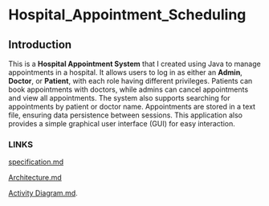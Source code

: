 # Hospital_Appointment_Scheduling

## Introduction

This is a **Hospital Appointment System** that I created using Java to manage appointments in a hospital. It allows users to log in as either an **Admin**, **Doctor**, or **Patient**, with each role having different privileges. Patients can book appointments with doctors, while admins can cancel appointments and view all appointments. The system also supports searching for appointments by patient or doctor name. Appointments are stored in a text file, ensuring data persistence between sessions. This application also provides a simple graphical user interface (GUI) for easy interaction.

### LINKS
[specification.md](Documentation/Specification.md)

[Architecture.md](Documentation/Architecture.md)

[Activity Diagram.md](https://github.com/mbalitoh56/Hospital_Appointment_Scheduling/blob/ca2cb1f34e96ded519fc012fd67ae675491467ec/Assignment%208/Activity%20Diagram.md).
